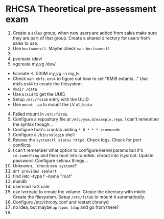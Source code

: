 # RHCSA Theoretical pre-assessment exam

1. Create a `sales` group, when new users are added from sales make sure they are part of that group. Create a shared directory for users from sales to use.
2. Use `hostnamectl`. Maybe check `man hostnamectl`
3. 
  1. pvcreate /dev/<device>
  2. vgcreate my_vg /dev/<device>
  - lvcreate -L 500M my_vg -n my_lv
  - Check `man mkfs.ext4` to figure out how to set "8MiB extants..." Use mkfs.ext4 to create the filesystem.
  - `mkdir /data`
  - Use `blkid` to get the UUID
  - Setup `/etc/fstab` entry with the UUID
  - Use `mount -va` to mount the LV at `/data`
4. Failed mount in `/etc/fstab`.
5. Configure a repository file at `/etc/yum.d/example.repo`. I can't remember the syntax though...
6. Configure bob's crontab adding `* 0 * * * <command>`
7. Configure a `/bin/nologin` shell
8. Review the `systemctl status httpd`. Check logs. Check for port conflicts.
9. I can't remember what option to configure kernel params but it's `rd.something` and then boot into ramdisk. chroot into /sysroot. Update password. Configure selinux thingy...
10. Unknown... check `man systemd`?
11. `dnf provides sealert`
12. find /etc -type f -name "root"
13. mandb
14. usermod -aG <sales> user
15. use lvcreate to create the volume. Create the directory with mkdir. Create the filesystem. Setup `/etc/fstab` to mount it automatically.
16. Configure /etc/chrony.conf and restart chronyd
17. no idea, but maybe `apropos ldap` and go from there?
18. 